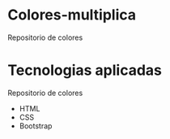 # Colores-multiplica
Repositorio de colores 



# Tecnologias aplicadas
Repositorio de colores 

<ul>
  <li>HTML</li>
  <li>CSS</li>
  <li>Bootstrap</li>

</ul>
